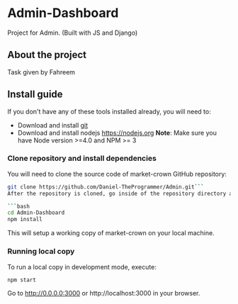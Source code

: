 # Admin-Dashboard
Project for Admin. (Built with JS and Django)

## About the project
Task given by Fahreem

## Install guide

If you don't have any of these tools installed already, you will need to:
* Download and install [git](https://git-scm.com/)
* Download and install nodejs https://nodejs.org
**Note**: Make sure you have Node version >=4.0 and NPM >= 3

### Clone repository and install dependencies
You will need to clone the source code of market-crown GitHub repository:

```bash
git clone https://github.com/Daniel-TheProgrammer/Admin.git```
After the repository is cloned, go inside of the repository directory and install dependencies:

```bash
cd Admin-Dashboard
npm install
```
This will setup a working copy of market-crown on your local machine.

### Running local copy
To run a local copy in development mode, execute:

```bash
npm start
```

Go to http://0.0.0.0:3000 or http://localhost:3000 in your browser.
